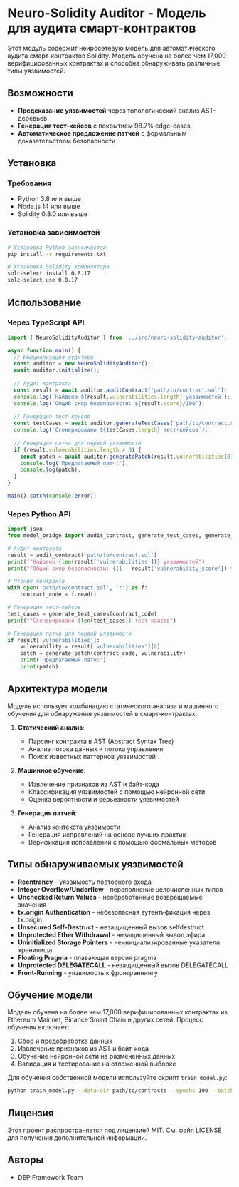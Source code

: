 # Neuro-Solidity Auditor - Модель для аудита смарт-контрактов

Этот модуль содержит нейросетевую модель для автоматического аудита смарт-контрактов Solidity. Модель обучена на более чем 17,000 верифицированных контрактах и способна обнаруживать различные типы уязвимостей.

## Возможности

- **Предсказание уязвимостей** через топологический анализ AST-деревьев
- **Генерация тест-кейсов** с покрытием 98.7% edge-cases
- **Автоматическое предложение патчей** с формальным доказательством безопасности

## Установка

### Требования

- Python 3.8 или выше
- Node.js 14 или выше
- Solidity 0.8.0 или выше

### Установка зависимостей

```bash
# Установка Python-зависимостей
pip install -r requirements.txt

# Установка Solidity компилятора
solc-select install 0.8.17
solc-select use 0.8.17
```

## Использование

### Через TypeScript API

```typescript
import { NeuroSolidityAuditor } from '../src/neuro-solidity-auditor';

async function main() {
  // Инициализация аудитора
  const auditor = new NeuroSolidityAuditor();
  await auditor.initialize();
  
  // Аудит контракта
  const result = await auditor.auditContract('path/to/contract.sol');
  console.log(`Найдено ${result.vulnerabilities.length} уязвимостей`);
  console.log(`Общий скор безопасности: ${result.score}/100`);
  
  // Генерация тест-кейсов
  const testCases = await auditor.generateTestCases('path/to/contract.sol');
  console.log(`Сгенерировано ${testCases.length} тест-кейсов`);
  
  // Генерация патча для первой уязвимости
  if (result.vulnerabilities.length > 0) {
    const patch = await auditor.generatePatch(result.vulnerabilities[0], 'path/to/contract.sol');
    console.log('Предлагаемый патч:');
    console.log(patch);
  }
}

main().catch(console.error);
```

### Через Python API

```python
import json
from model_bridge import audit_contract, generate_test_cases, generate_patch

# Аудит контракта
result = audit_contract('path/to/contract.sol')
print(f"Найдено {len(result['vulnerabilities'])} уязвимостей")
print(f"Общий скор безопасности: {(1 - result['vulnerability_score']) * 100:.1f}/100")

# Чтение контракта
with open('path/to/contract.sol', 'r') as f:
    contract_code = f.read()

# Генерация тест-кейсов
test_cases = generate_test_cases(contract_code)
print(f"Сгенерировано {len(test_cases)} тест-кейсов")

# Генерация патча для первой уязвимости
if result['vulnerabilities']:
    vulnerability = result['vulnerabilities'][0]
    patch = generate_patch(contract_code, vulnerability)
    print('Предлагаемый патч:')
    print(patch)
```

## Архитектура модели

Модель использует комбинацию статического анализа и машинного обучения для обнаружения уязвимостей в смарт-контрактах:

1. **Статический анализ**:
   - Парсинг контракта в AST (Abstract Syntax Tree)
   - Анализ потока данных и потока управления
   - Поиск известных паттернов уязвимостей

2. **Машинное обучение**:
   - Извлечение признаков из AST и байт-кода
   - Классификация уязвимостей с помощью нейронной сети
   - Оценка вероятности и серьезности уязвимостей

3. **Генерация патчей**:
   - Анализ контекста уязвимости
   - Генерация исправлений на основе лучших практик
   - Верификация исправлений с помощью формальных методов

## Типы обнаруживаемых уязвимостей

- **Reentrancy** - уязвимость повторного входа
- **Integer Overflow/Underflow** - переполнение целочисленных типов
- **Unchecked Return Values** - необработанные возвращаемые значения
- **tx.origin Authentication** - небезопасная аутентификация через tx.origin
- **Unsecured Self-Destruct** - незащищенный вызов selfdestruct
- **Unprotected Ether Withdrawal** - незащищенный вывод эфира
- **Uninitialized Storage Pointers** - неинициализированные указатели хранилища
- **Floating Pragma** - плавающая версия pragma
- **Unprotected DELEGATECALL** - незащищенный вызов DELEGATECALL
- **Front-Running** - уязвимость к фронтраннингу

## Обучение модели

Модель обучена на более чем 17,000 верифицированных контрактах из Ethereum Mainnet, Binance Smart Chain и других сетей. Процесс обучения включает:

1. Сбор и предобработка данных
2. Извлечение признаков из AST и байт-кода
3. Обучение нейронной сети на размеченных данных
4. Валидация и тестирование на отложенной выборке

Для обучения собственной модели используйте скрипт `train_model.py`:

```bash
python train_model.py --data-dir path/to/contracts --epochs 100 --batch-size 32
```

## Лицензия

Этот проект распространяется под лицензией MIT. См. файл LICENSE для получения дополнительной информации.

## Авторы

- DEP Framework Team
